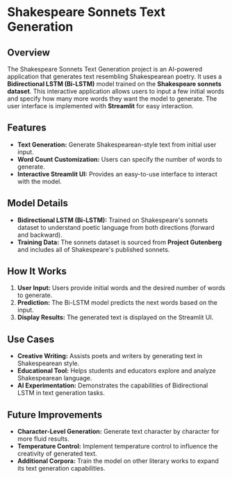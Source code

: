 # Shakespeare Sonnets Text Generation

## Overview
The Shakespeare Sonnets Text Generation project is an AI-powered application that generates text resembling Shakespearean poetry. It uses a **Bidirectional LSTM (Bi-LSTM)** model trained on the **Shakespeare sonnets dataset**. This interactive application allows users to input a few initial words and specify how many more words they want the model to generate. The user interface is implemented with **Streamlit** for easy interaction.

## Features
- **Text Generation:** Generate Shakespearean-style text from initial user input.
- **Word Count Customization:** Users can specify the number of words to generate.
- **Interactive Streamlit UI:** Provides an easy-to-use interface to interact with the model.

## Model Details
- **Bidirectional LSTM (Bi-LSTM):** Trained on Shakespeare's sonnets dataset to understand poetic language from both directions (forward and backward).
- **Training Data:** The sonnets dataset is sourced from **Project Gutenberg** and includes all of Shakespeare's published sonnets.

## How It Works
1. **User Input:** Users provide initial words and the desired number of words to generate.
2. **Prediction:** The Bi-LSTM model predicts the next words based on the input.
3. **Display Results:** The generated text is displayed on the Streamlit UI.

## Use Cases
- **Creative Writing:** Assists poets and writers by generating text in Shakespearean style.
- **Educational Tool:** Helps students and educators explore and analyze Shakespearean language.
- **AI Experimentation:** Demonstrates the capabilities of Bidirectional LSTM in text generation tasks.

## Future Improvements
- **Character-Level Generation:** Generate text character by character for more fluid results.
- **Temperature Control:** Implement temperature control to influence the creativity of generated text.
- **Additional Corpora:** Train the model on other literary works to expand its text generation capabilities.
